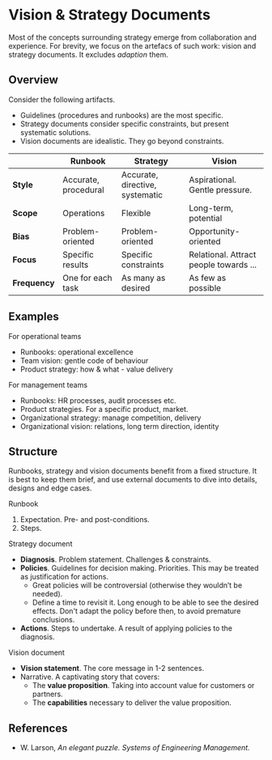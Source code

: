 # Vision & Strategy Documents

Most of the concepts surrounding strategy emerge from collaboration and experience. For brevity, we focus on the artefacs of such work: vision and strategy documents. It excludes *adaption* them.

## Overview

Consider the following artifacts.

- Guidelines (procedures and runbooks) are the most specific.
- Strategy documents consider specific constraints, but present systematic solutions.
- Vision documents are idealistic. They go beyond constraints.

|               | Runbook              | Strategy                        | Vision                                 |
| ------------- | -------------------- | ------------------------------- | -------------------------------------- |
| **Style**     | Accurate, procedural | Accurate, directive, systematic | Aspirational. Gentle pressure.         |
| **Scope**     | Operations           | Flexible                        | Long-term, potential                   |
| **Bias**      | Problem-oriented     | Problem-oriented                | Opportunity-oriented                   |
| **Focus**     | Specific results     | Specific constraints            | Relational. Attract people towards ... |
| **Frequency** | One for each task    | As many as desired              | As few as possible                     |



## Examples

For operational teams

- Runbooks: operational excellence
- Team vision: gentle code of behaviour
- Product strategy: how & what - value delivery



For management teams

- Runbooks: HR processes, audit processes etc.
- Product strategies. For a specific product, market.
- Organizational strategy: manage competition, delivery
- Organizational vision: relations, long term direction, identity



## Structure

Runbooks, strategy and vision documents benefit from a fixed structure. It is best to keep them brief, and use external documents to dive into details, designs and edge cases.



Runbook

1. Expectation. Pre- and post-conditions.
2. Steps.



Strategy document

- **Diagnosis**. Problem statement. Challenges & constraints.
- **Policies**. Guidelines for decision making. Priorities. This may be treated as justification for actions.
  - Great policies will be controversial (otherwise they wouldn’t be needed).
  - Define a time to revisit it. Long enough to be able to see the desired effects. Don't adapt the policy before then, to avoid premature conclusions.
- **Actions**. Steps to undertake. A result of applying policies to the diagnosis.



Vision document

- **Vision statement**. The core message in 1-2 sentences.
- Narrative. A captivating story that covers:
  - The **value proposition**. Taking into account value for customers or partners.
  - The **capabilities** necessary to deliver the value proposition.



## References

- W. Larson, *An elegant puzzle. Systems of Engineering Management.*
